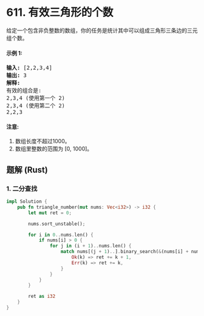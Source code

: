 # 611. 有效三角形的个数
给定一个包含非负整数的数组，你的任务是统计其中可以组成三角形三条边的三元组个数。

#### 示例 1:
<pre>
<strong>输入:</strong> [2,2,3,4]
<strong>输出:</strong> 3
<strong>解释:</strong>
有效的组合是:
2,3,4 (使用第一个 2)
2,3,4 (使用第二个 2)
2,2,3
</pre>

#### 注意:
1. 数组长度不超过1000。
2. 数组里整数的范围为 [0, 1000]。

## 题解 (Rust)

### 1. 二分查找
```Rust
impl Solution {
    pub fn triangle_number(mut nums: Vec<i32>) -> i32 {
        let mut ret = 0;

        nums.sort_unstable();

        for i in 0..nums.len() {
            if nums[i] > 0 {
                for j in (i + 1)..nums.len() {
                    match nums[(j + 1)..].binary_search(&(nums[i] + nums[j] - 1)) {
                        Ok(k) => ret += k + 1,
                        Err(k) => ret += k,
                    }
                }
            }
        }

        ret as i32
    }
}
```
